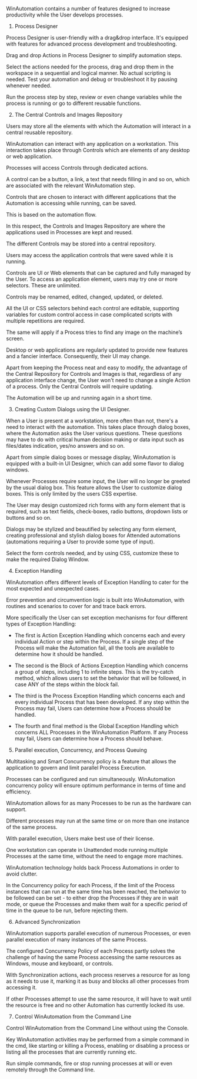 WinAutomation contains a number of features designed to increase productivity while the User develops processes. 

1. Process Designer

Process Designer is user-friendly with a drag&drop interface. It's equipped with features for advanced process development and troubleshooting.

Drag and drop Actions in Process Designer to simplify automation steps. 

Select the actions needed for the process, drag and drop them in the workspace in a sequential and logical manner. No actual scripting is needed. 
Test your automation and debug or troubleshoot it by pausing whenever needed.

Run the process step by step, review or even change variables while the process is running or go to different reusable functions. 

2. The Central Controls and Images Repository

Users may store all the elements with which the Automation will interact in a central reusable repository.

WinAutomation can interact with any application on a workstation. This interaction takes place through Controls which are elements of any desktop or web application. 

Processes will access Controls through dedicated actions. 

A control can be a button, a link, a text that needs filling in and so on, which are associated with the relevant WinAutomation step. 

Controls that are chosen to interact with different applications that the Automation is accessing while running, can be saved. 

This is based on the automation flow.  

In this respect, the Controls and Images Repository are where the applications used in Processes are kept and reused. 

The different Controls may be stored into a central repository. 

Users may access the application controls that were saved while it is running.

Controls are UI or Web elements that can be captured and fully managed by the User. To access an application element, users may try one or more selectors. These are unlimited.

Controls may be renamed, edited, changed, updated, or deleted. 

All the UI or CSS selectors behind each control are editable, supporting variables for custom control access in case complicated scripts with multiple repetitions are required. 

The same will apply if a Process tries to find any image on the machine’s screen.

Desktop or web applications are regularly updated to provide new features and a fancier interface. Consequently, their UI may change. 

Apart from keeping the Process neat and easy to modify, the advantage of the Central Repository for Controls and Images is that, regardless of any application interface change, the User won't need to change a single Action of a process. Only the Central Controls will require updating. 

The Automation will be up and running again in a short time.


3. Creating Custom Dialogs using the UI Designer.

When a User is present at a workstation, more often than not, there's a need to interact with the automation. This takes place through dialog boxes, where the Automation asks the User various questions. These questions may have to do with critical human decision making or data input such as files/dates indication, yes/no answers and so on.
 
Apart from simple dialog boxes or message display, WinAutomation is equipped with a built-in UI Designer, which can add some flavor to dialog windows. 

Whenever Processes require some input, the User will no longer be greeted by the usual dialog box. This feature allows the User to customize dialog boxes. This is only limited by the users CSS expertise. 

The User may design customized rich forms with any form element that is required, such as text fields, check-boxes, radio buttons, dropdown lists or buttons and so on.

Dialogs may be stylized and beautified by selecting any form element, creating professional and stylish dialog boxes for Attended automations (automations requiring a User to provide some type of input).

Select the form controls needed, and by using CSS, customize these to make the required Dialog Window.


4.	Exception Handling

WinAutomation offers different levels of Exception Handling to cater for the most expected and unexpected cases.

Error prevention and circumvention logic is built into WinAutomation, with routines and scenarios to cover for and trace back errors. 

More specifically the User can set exception mechanisms for four different types of Exception Handling:

* The first is Action Exception Handling which concerns each and every individual Action or step within the Process. If a single step of the Process will make the Automation fail, all the tools are available to determine how it should be handled. 

* The second is the Block of Actions Exception Handling which concerns a group of steps, including 1 to infinite steps. This is the try-catch method, which allows users to set the behavior that will be followed, in case ANY of the steps within the block fail. 

* The third is the Process Exception Handling which concerns each and every individual Process that has been developed. If any step within the Process may fail, Users can determine how a Process should be handled.

* The fourth and final method is the Global Exception Handling which concerns ALL Processes in the WinAutomation Platform. If any Process may fail, Users can determine how a Process should behave.

5. Parallel execution, Concurrency, and Process Queuing

Multitasking and Smart Concurrency policy is a feature that allows the application to govern and limit parallel Process Execution.

Processes can be configured and run simultaneously. WinAutomation concurrency policy will ensure optimum performance in terms of time and efficiency.

WinAutomation allows for as many Processes to be run as the hardware can support. 

Different processes may run at the same time or on more than one instance of the same process. 

With parallel execution, Users make best use of their license. 

One workstation can operate in Unattended mode running multiple Processes at the same time, without the need to engage more machines. 

WinAutomation technology holds back Process Automations in order to avoid clutter.

In the Concurrency policy for each Process, if the limit of the Process instances that can run at the same time has been reached, the behavior to be followed can be set - to either drop the Processes if they are in wait mode, or queue the Processes and make them wait for a specific period of time in the queue to be run, before rejecting them.

6. Advanced Synchronization

WinAutomation supports parallel execution of numerous Processes, or even parallel execution of many instances of the same Process. 

The configured Concurrency Policy of each Process partly solves the challenge of having the same Process accessing the same resources as Windows, mouse and keyboard, or controls.

With Synchronization actions, each process reserves a resource for as long as it needs to use it, marking it as busy and blocks all other processes from accessing it. 

If other Processes attempt to use the same resource, it will have to wait until the resource is free and no other Automation has currently locked its use.

7.	Control WinAutomation from the Command Line

Control WinAutomation from the Command Line without using the Console.

Key WinAutomation activities may be performed from a simple command in the cmd, like starting or killing a Process, enabling or disabling a process or listing all the processes that are currently running etc. 

Run simple commands, fire or stop running processes at will or even remotely through the Command line.